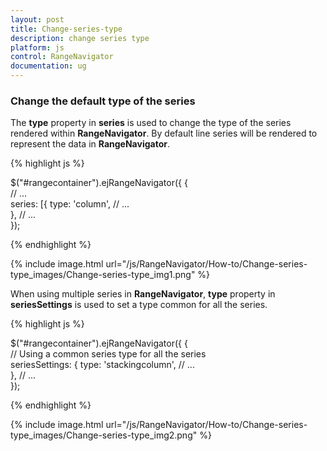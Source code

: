```yaml
---
layout: post
title: Change-series-type
description: change series type
platform: js
control: RangeNavigator
documentation: ug
---
```


### Change the default type of the series

The **type** property in **series** is used to change the type of the series rendered within **RangeNavigator**. By default line series will be rendered to represent the data in **RangeNavigator**.



{% highlight js %}


$("#rangecontainer").ejRangeNavigator({
               {   
                   // ...              
                   series: [{
                        type: 'column',
                        // ...              
                      },
                  // ...             
               });


{% endhighlight %}



{% include image.html url="/js/RangeNavigator/How-to/Change-series-type_images/Change-series-type_img1.png" %}


When using multiple series in **RangeNavigator**, **type** property in **seriesSettings** is used to set a type common for all the series.



{% highlight js %}


$("#rangecontainer").ejRangeNavigator({
               {   
                   // Using a common series type for all the series              
                   seriesSettings: {
                        type: 'stackingcolumn',
                        // ...              
                      },
                  // ...             
               });


{% endhighlight %}

{% include image.html url="/js/RangeNavigator/How-to/Change-series-type_images/Change-series-type_img2.png" %}


